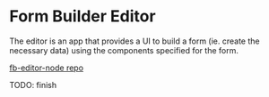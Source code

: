# Form Builder Editor

The editor is an app that provides a UI to build a form (ie. create the necessary data) using the components specified for the form.

[fb-editor-node repo](fb-ehttps://github.com/ministryofjustice/fb-editor-node)

TODO: finish